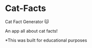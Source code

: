 # Cat-Facts
Cat Fact Generator 🐱

An app all about cat facts!

*This was built for educational purposes
